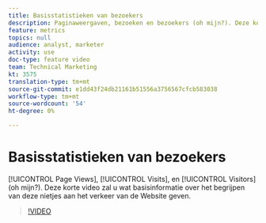 ```yaml
---
title: Basisstatistieken van bezoekers
description: Paginaweergaven, bezoeken en bezoekers (oh mijn?). Deze korte video zal u wat basisinformatie over het begrijpen van deze nietjes aan het verkeer van de Website geven.
feature: metrics
topics: null
audience: analyst, marketer
activity: use
doc-type: feature video
team: Technical Marketing
kt: 3575
translation-type: tm+mt
source-git-commit: e1dd43f24db21161b51556a3756567cfcb583038
workflow-type: tm+mt
source-wordcount: '54'
ht-degree: 0%

---
```



# Basisstatistieken van bezoekers

[!UICONTROL Page Views], [!UICONTROL Visits], en [!UICONTROL Visitors] (oh mijn?). Deze korte video zal u wat basisinformatie over het begrijpen van deze nietjes aan het verkeer van de Website geven.

>[!VIDEO](https://video.tv.adobe.com/v/28774/?quality=12)
